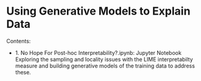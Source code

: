 # Using Generative Models to Explain Data

Contents:
<ul>
	<li> 1. No Hope For Post-hoc Interpretability?.ipynb: Jupyter Notebook Exploring the sampling and locality issues with the LIME interpretabilty measure and building generative models of the training data to address these. </li> 
</ul>
